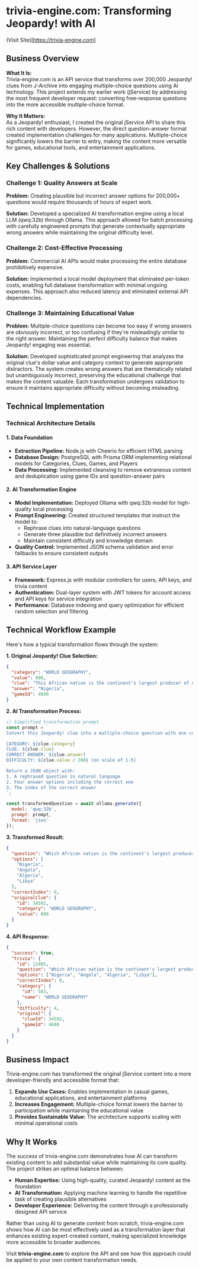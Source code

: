 # trivia-engine.com: Transforming Jeopardy! with AI

(Visit Site)[https://trivia-engine.com]

## Business Overview

**What It Is:**  
Trivia-engine.com is an API service that transforms over 200,000 Jeopardy! clues from J-Archive into engaging multiple-choice questions using AI technology. This project extends my earlier work (jService) by addressing the most frequent developer request: converting free-response questions into the more accessible multiple-choice format.

**Why It Matters:**  
As a Jeopardy! enthusiast, I created the original jService API to share this rich content with developers. However, the direct question-answer format created implementation challenges for many applications. Multiple-choice significantly lowers the barrier to entry, making the content more versatile for games, educational tools, and entertainment applications.

## Key Challenges & Solutions

### Challenge 1: Quality Answers at Scale
**Problem:** Creating plausible but incorrect answer options for 200,000+ questions would require thousands of hours of expert work.

**Solution:** Developed a specialized AI transformation engine using a local LLM (qwq:32b) through Ollama. This approach allowed for batch processing with carefully engineered prompts that generate contextually appropriate wrong answers while maintaining the original difficulty level.

### Challenge 2: Cost-Effective Processing
**Problem:** Commercial AI APIs would make processing the entire database prohibitively expensive.

**Solution:** Implemented a local model deployment that eliminated per-token costs, enabling full database transformation with minimal ongoing expenses. This approach also reduced latency and eliminated external API dependencies.

### Challenge 3: Maintaining Educational Value
**Problem:** Multiple-choice questions can become too easy if wrong answers are obviously incorrect, or too confusing if they're misleadingly similar to the right answer. Maintaining the perfect difficulty balance that makes Jeopardy! engaging was essential.

**Solution:** Developed sophisticated prompt engineering that analyzes the original clue's dollar value and category context to generate appropriate distractors. The system creates wrong answers that are thematically related but unambiguously incorrect, preserving the educational challenge that makes the content valuable. Each transformation undergoes validation to ensure it maintains appropriate difficulty without becoming misleading.

## Technical Implementation

### Technical Architecture Details

#### 1. Data Foundation
- **Extraction Pipeline:** Node.js with Cheerio for efficient HTML parsing
- **Database Design:** PostgreSQL with Prisma ORM implementing relational models for Categories, Clues, Games, and Players
- **Data Processing:** Implemented cleansing to remove extraneous content and deduplication using game IDs and question-answer pairs

#### 2. AI Transformation Engine
- **Model Implementation:** Deployed Ollama with qwq:32b model for high-quality local processing
- **Prompt Engineering:** Created structured templates that instruct the model to:
  - Rephrase clues into natural-language questions
  - Generate three plausible but definitively incorrect answers
  - Maintain consistent difficulty and knowledge domain
- **Quality Control:** Implemented JSON schema validation and error fallbacks to ensure consistent outputs

#### 3. API Service Layer
- **Framework:** Express.js with modular controllers for users, API keys, and trivia content
- **Authentication:** Dual-layer system with JWT tokens for account access and API keys for service integration
- **Performance:** Database indexing and query optimization for efficient random selection and filtering

## Technical Workflow Example

Here's how a typical transformation flows through the system:

**1. Original Jeopardy! Clue Selection:**
```json
{
  "category": "WORLD GEOGRAPHY",
  "value": 800,
  "clue": "This African nation is the continent's largest producer of oil",
  "answer": "Nigeria",
  "gameId": 4680
}
```

**2. AI Transformation Process:**
```javascript
// Simplified transformation prompt
const prompt = `
Convert this Jeopardy! clue into a multiple-choice question with one correct and three plausible but incorrect answers.

CATEGORY: ${clue.category}
CLUE: ${clue.clue}
CORRECT ANSWER: ${clue.answer}
DIFFICULTY: ${clue.value / 200} (on scale of 1-5)

Return a JSON object with:
1. A rephrased question in natural language
2. Four answer options including the correct one
3. The index of the correct answer
`;

const transformedQuestion = await ollama.generate({
  model: 'qwq:32b',
  prompt: prompt,
  format: 'json'
});
```

**3. Transformed Result:**
```json
{
  "question": "Which African nation is the continent's largest producer of oil?",
  "options": [
    "Nigeria",
    "Angola",
    "Algeria",
    "Libya"
  ],
  "correctIndex": 0,
  "originalClue": {
    "id": 34592,
    "category": "WORLD GEOGRAPHY",
    "value": 800
  }
}
```

**4. API Response:**
```json
{
  "success": true,
  "trivia": {
    "id": 12485,
    "question": "Which African nation is the continent's largest producer of oil?",
    "options": ["Nigeria", "Angola", "Algeria", "Libya"],
    "correctIndex": 0,
    "category": {
      "id": 583,
      "name": "WORLD GEOGRAPHY"
    },
    "difficulty": 4,
    "original": {
      "clueId": 34592,
      "gameId": 4680
    }
  }
}
```

## Business Impact

Trivia-engine.com has transformed the original jService content into a more developer-friendly and accessible format that:

1. **Expands Use Cases:** Enables implementation in casual games, educational applications, and entertainment platforms
2. **Increases Engagement:** Multiple-choice format lowers the barrier to participation while maintaining the educational value
3. **Provides Sustainable Value:** The architecture supports scaling with minimal operational costs

## Why It Works

The success of trivia-engine.com demonstrates how AI can transform existing content to add substantial value while maintaining its core quality. The project strikes an optimal balance between:

- **Human Expertise:** Using high-quality, curated Jeopardy! content as the foundation
- **AI Transformation:** Applying machine learning to handle the repetitive task of creating plausible alternatives
- **Developer Experience:** Delivering the content through a professionally designed API service

Rather than using AI to generate content from scratch, trivia-engine.com shows how AI can be most effectively used as a transformation layer that enhances existing expert-created content, making specialized knowledge more accessible to broader audiences.

Visit **trivia-engine.com** to explore the API and see how this approach could be applied to your own content transformation needs.
